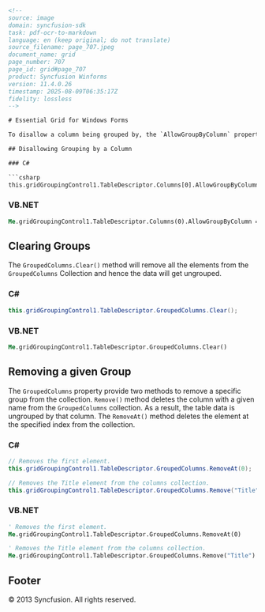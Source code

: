 ```html
<!-- 
source: image
domain: syncfusion-sdk
task: pdf-ocr-to-markdown
language: en (keep original; do not translate)
source_filename: page_707.jpeg
document_name: grid
page_number: 707
page_id: grid#page_707
product: Syncfusion Winforms
version: 11.4.0.26
timestamp: 2025-08-09T06:35:17Z
fidelity: lossless
-->

# Essential Grid for Windows Forms

To disallow a column being grouped by, the `AllowGroupByColumn` property should be set to False for that column. This property determines whether the grid can be grouped by a column when the user drags the column to the GroupDropArea.

## Disallowing Grouping by a Column

### C#

```csharp
this.gridGroupingControl1.TableDescriptor.Columns[0].AllowGroupByColumn = false;
```

### VB.NET

```vb
Me.gridGroupingControl1.TableDescriptor.Columns(0).AllowGroupByColumn = False
```

## Clearing Groups

The `GroupedColumns.Clear()` method will remove all the elements from the `GroupedColumns` Collection and hence the data will get ungrouped.

### C#

```csharp
this.gridGroupingControl1.TableDescriptor.GroupedColumns.Clear();
```

### VB.NET

```vb
Me.gridGroupingControl1.TableDescriptor.GroupedColumns.Clear()
```

## Removing a given Group

The `GroupedColumns` property provide two methods to remove a specific group from the collection. `Remove()` method deletes the column with a given name from the `GroupedColumns` collection. As a result, the table data is ungrouped by that column. The `RemoveAt()` method deletes the element at the specified index from the collection.

### C#

```csharp
// Removes the first element.
this.gridGroupingControl1.TableDescriptor.GroupedColumns.RemoveAt(0);

// Removes the Title element from the columns collection.
this.gridGroupingControl1.TableDescriptor.GroupedColumns.Remove("Title");
```

### VB.NET

```vb
' Removes the first element.
Me.gridGroupingControl1.TableDescriptor.GroupedColumns.RemoveAt(0)

' Removes the Title element from the columns collection.
Me.gridGroupingControl1.TableDescriptor.GroupedColumns.Remove("Title")
```

## Footer
© 2013 Syncfusion. All rights reserved.
```